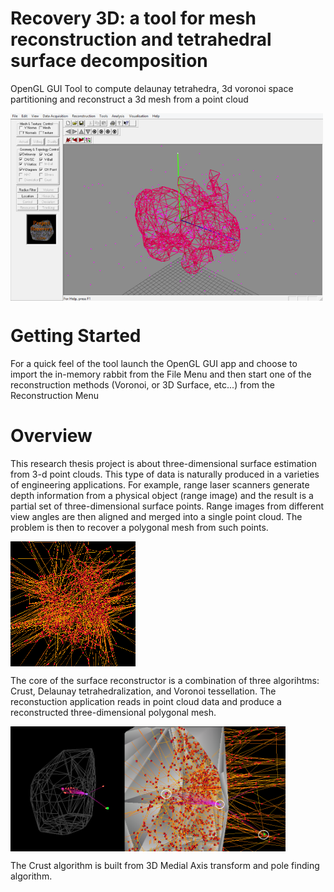 # Recovery 3D: a tool for mesh reconstruction and tetrahedral surface decomposition 


OpenGL GUI Tool to compute delaunay tetrahedra, 3d voronoi space partitioning and reconstruct a 3d mesh from a point cloud

<a href="url"><img src="https://github.com/alicata/r3d-2001/blob/master/docs/img/r3d_tool.png" align="center" height="300" width="500" ></a>

# Getting Started
For a quick feel of the tool launch the OpenGL GUI app and choose to import the in-memory rabbit from the File Menu and then start one of the reconstruction methods (Voronoi, or 3D Surface, etc...) from the Reconstruction Menu 

# Overview 
This research thesis project is about three-dimensional surface estimation from 3-d point clouds. This type of data is naturally produced in a varieties of engineering applications. For example, range laser scanners generate depth information from a physical object (range image) and the result is a partial set of three-dimensional surface points. Range images from different view angles are then aligned and merged into a single point cloud. The problem is then to recover a polygonal mesh from such points. 

<a href="url"><img src="https://github.com/alicata/r3d-2001/blob/master/docs/img/justvoronoi.png" align="center" height="200" width="200" ></a>

The core of the surface reconstructor is a combination of three algorihtms: Crust, Delaunay tetrahedralization, and Voronoi tessellation. The reconstuction application reads in point cloud data and produce a reconstructed three-dimensional polygonal mesh. 

<a href="url"><img src="https://github.com/alicata/r3d-2001/blob/master/docs/img/pole_ins1.png" align="center" height="200" width="440" ></a>

The Crust algorithm is built from 3D Medial Axis transform and pole finding algorithm. 



 
